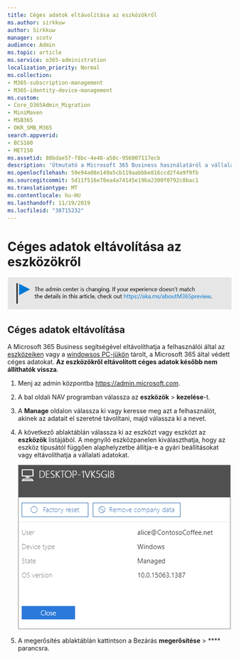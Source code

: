```yaml
---
title: Céges adatok eltávolítása az eszközökről
ms.author: sirkkuw
author: Sirkkuw
manager: scotv
audience: Admin
ms.topic: article
ms.service: o365-administration
localization_priority: Normal
ms.collection:
- M365-subscription-management
- M365-identity-device-management
ms.custom:
- Core_O365Admin_Migration
- MiniMaven
- MSB365
- OKR_SMB_M365
search.appverid:
- BCS160
- MET150
ms.assetid: 80bdae57-f8bc-4e40-a58c-956007117ecb
description: 'Útmutató a Microsoft 365 Business használatáról a vállalati adatok felhasználói eszközökről vagy Windows PC-ről történő eltávolításához. '
ms.openlocfilehash: 59e94a08e149a5cb119aabbbe816ccd2f4a9f9fb
ms.sourcegitcommit: 5d11f516e78ea4a74145e19ba2300f0792c8bac1
ms.translationtype: MT
ms.contentlocale: hu-HU
ms.lasthandoff: 11/19/2019
ms.locfileid: "38715232"
---
```

# <a name="remove-company-data-from-devices"></a>Céges adatok eltávolítása az eszközökről

[![A megjelenő címke figyelmeztet a felügyeleti központ változásaira, további részleteket itt talál: aka.ms/aboutM365preview.](media/m365admincenterchanging.png)](https://docs.microsoft.com/office365/admin/microsoft-365-admin-center-preview)

## <a name="remove-company-data"></a>Céges adatok eltávolítása

A Microsoft 365 Business segítségével eltávolíthatja a felhasználói által az [eszközeiken](app-protection-settings-for-android-and-ios.md) vagy a [windowsos PC-jükön](protection-settings-for-windows-10-devices.md) tárolt, a Microsoft 365 által védett céges adatokat. **Az eszközökről eltávolított céges adatok később nem állíthatók vissza**. 
  
1. Menj az admin központba <a href="https://go.microsoft.com/fwlink/p/?linkid=837890" target="_blank">https://admin.microsoft.com</a>.
    
2. A bal oldali NAV programban válassza az **eszközök** \> **kezelése**-t.  
  
3. A **Manage** oldalon válassza ki vagy keresse meg azt a felhasználót, akinek az adatait el szeretné távolítani, majd válassza ki a nevet. 
    
4. A következő ablaktáblán válassza ki az eszközt vagy eszközt az **eszközök** listájából. A megnyíló eszközpanelen kiválaszthatja, hogy az eszköz típusától függően alaphelyzetbe állítja-e a gyári beállításokat vagy eltávolíthatja a vállalati adatokat. 
    
    ![A vállalat adatainak eltávolítása ablaktáblán válassza ki azt az eszközt, amelyről el kívánja távolítani az adatokat.](media/resetorremove.png)
  
5. A megerősítés ablaktáblán kattintson a Bezárás **megerősítése** \> **** parancsra.
    


